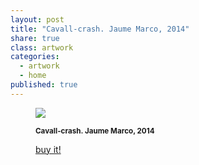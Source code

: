 ```yaml
---
layout: post
title: "Cavall-crash. Jaume Marco, 2014"
share: true
class: artwork
categories:
  - artwork
  - home
published: true
---
```


<figure class="text-center">
	<img src="http://www.inpocketart.com/wp-content/uploads/2014/07/2-cavall-crash-jaume-marco-juny-2014-watermark.jpg">
	<figcaption>
		<p><small><strong>Cavall-crash. Jaume Marco, 2014</strong></small></p>
		<p><a href="http://www.inpocketart.com/product/cavall-crash-jaume-marco-2014/" class="btn btn-primary btn-lg"><i class="fa fa-credit-card"></i> buy it!</a></p>
	</figcaption>
</figure>